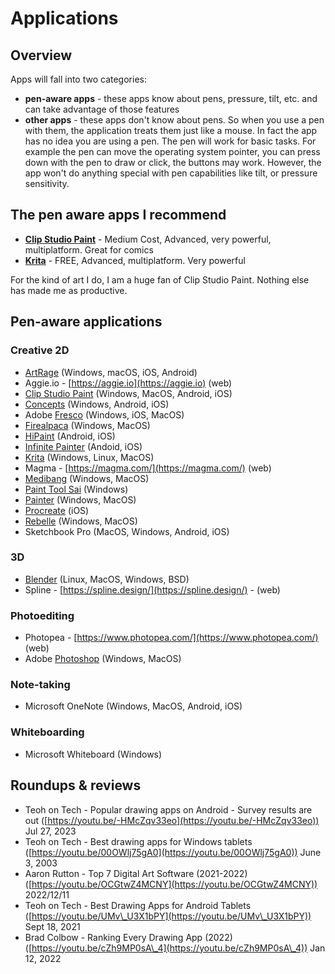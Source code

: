 # Applications

## Overview

Apps will fall into two categories:

* **pen-aware apps** - these apps know about pens, pressure, tilt, etc. and can take advantage of those features
* **other apps** - these apps don't know about pens. So when you use a pen with them, the application treats them just like a mouse. In fact the app has no idea you are using a pen. The pen will work for basic tasks. For example the pen can move the operating system pointer, you can press down with the pen to draw or click, the buttons may work. However, the app won't do anything special with pen capabilities like tilt, or pressure sensitivity.

## The pen aware apps I recommend

* [**Clip Studio Paint**](clip-studio-paint.md) - Medium Cost, Advanced, very powerful, multiplatform. Great for comics
* [**Krita**](krita.md) - FREE, Advanced, multiplatform. Very powerful

For the kind of art I do, I am a huge fan of Clip Studio Paint. Nothing else has made me as productive.

## Pen-aware applications

### Creative 2D

* [ArtRage](./#artrage)   (Windows, macOS, iOS, Android)
* Aggie.io - [https://aggie.io](https://aggie.io) (web)
* [Clip Studio Paint](clip-studio-paint.md)    (Windows, MacOS, Android, iOS)
* [Concepts](./#concepts)  (Windows, Android, iOS)
* Adobe [Fresco](fresco.md)  (Windows, iOS, MacOS)
* [Firealpaca](fireaplaca.md)   (Windows, MacOS)
* [HiPaint](hipaint.md) (Android, iOS)
* [Infinite Painter](./#infinite-painter)   (Andoid, iOS)
* [Krita](krita.md)  (Windows, Linux, MacOS)
* Magma - [https://magma.com/](https://magma.com/) (web)
* [Medibang](medibang.md)   (Windows, MacOS)
* [Paint Tool Sai](painttool-sai.md)  (Windows)
* [Painter](painter.md)  (Windows, MacOS)
* [Procreate](procreate.md) (iOS)
* [Rebelle](rebelle.md)   (Windows, MacOS)
* Sketchbook Pro (MacOS, Windows, Android, iOS)

### 3D&#x20;

* [Blender](blender.md) (Linux, MacOS, Windows, BSD)
* Spline - [https://spline.design/](https://spline.design/) - (web)

### Photoediting

* Photopea - [https://www.photopea.com/](https://www.photopea.com/) (web)
* Adobe [Photoshop](photoshop.md)   (Windows, MacOS)

### Note-taking

* Microsoft OneNote (Windows, MacOS, Android, iOS)

### Whiteboarding

* Microsoft Whiteboard (Windows)

## Roundups & reviews

* Teoh on Tech - Popular drawing apps on Android - Survey results are out ([https://youtu.be/-HMcZqv33eo](https://youtu.be/-HMcZqv33eo)) Jul 27, 2023
* Teoh on Tech - Best drawing apps for Windows tablets ([https://youtu.be/00OWlj75gA0](https://youtu.be/00OWlj75gA0)) June 3, 2003   &#x20;
* Aaron Rutton - Top 7 Digital Art Software (2021-2022) ([https://youtu.be/OCGtwZ4MCNY](https://youtu.be/OCGtwZ4MCNY)) 2022/12/11&#x20;
* Teoh on Tech - Best Drawing Apps for Android Tablets ([https://youtu.be/UMv\_U3X1bPY](https://youtu.be/UMv\_U3X1bPY)) Sept 18, 2021
* Brad Colbow - Ranking Every Drawing App (2022) ([https://youtu.be/cZh9MP0sA\_4](https://youtu.be/cZh9MP0sA\_4)) Jan 12, 2022


